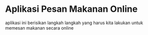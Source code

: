 # Aplikasi Pesan Makanan Online
aplikasi ini berisikan langkah langkah yang harus kita lakukan untuk memesan makanan secara online